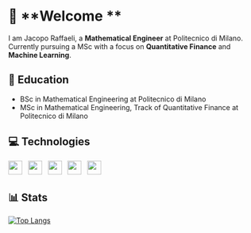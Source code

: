 # 👋 **Welcome **

I am Jacopo Raffaeli, a **Mathematical Engineer** at Politecnico di Milano.
Currently pursuing a MSc with a focus on **Quantitative Finance** and **Machine Learning**.

## 🏫 **Education**

- BSc in Mathematical Engineering at Politecnico di Milano
- MSc in Mathematical Engineering, Track of Quantitative Finance at Politecnico di Milano


## 💻 **Technologies**

<p>
    <img src='https://cdn.jsdelivr.net/gh/devicons/devicon/icons/python/python-original.svg' height='28'>  &nbsp 
    <img src='https://cdn.jsdelivr.net/gh/devicons/devicon/icons/cplusplus/cplusplus-original.svg' height='28'>  &nbsp 
    <img src='https://cdn.jsdelivr.net/gh/devicons/devicon/icons/matlab/matlab-original.svg' height='28'>  &nbsp
    <img src='https://cdn.jsdelivr.net/gh/devicons/devicon/icons/r/r-original.svg' height='28'> &nbsp
    <img src='https://cdn.jsdelivr.net/gh/devicons/devicon/icons/latex/latex-original.svg' height='28'> &nbsp
</p>

## 📊 **Stats**

[![Top Langs](https://github-readme-stats.vercel.app/api/top-langs/?username=jacopo-raffaeli&theme=transparent)](https://github.com/anuraghazra/github-readme-stats)









